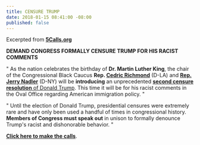```yaml
---
title: CENSURE TRUMP
date: 2018-01-15 08:41:00 -08:00
published: false
---
```


Excerpted from [**5Calls.org**
](https://5calls.org/issue/demand-congress-censure-trump)

**DEMAND CONGRESS FORMALLY CENSURE TRUMP FOR HIS RACIST COMMENTS**

"  As the nation celebrates the birthday of **Dr. Martin Luther King**, the chair of the Congressional Black Caucus **Rep. [Cedric Richmond](https://richmond.house.gov/)** (D-LA) and **[Rep. Jerry Nadler](https://nadler.house.gov/)** (D-NY) will be **introducing** an unprecedented [**second censure resolution** of Donald Trump](http://thehill.com/homenews/administration/369022-house-dem-trump-censure-resolution-meant-to-put-congress-on-record). This time it will be for his racist comments in the Oval Office regarding American immigration policy.  "

"  Until the election of Donald Trump, presidential censures were extremely rare and have only been used a handful of times in congressional history. **Members of Congress must speak out** in unison to formally denounce Trump's racist and dishonorable behavior. "

[**Click here to make the calls**](https://5calls.org/issue/demand-congress-censure-trump).